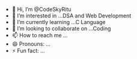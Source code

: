 - 👋 Hi, I’m @CodeSkyRitu
- 👀 I’m interested in ...DSA and Web Development
- 🌱 I’m currently learning ...C Language
- 💞️ I’m looking to collaborate on ...Coding
- 📫 How to reach me ...
- 😄 Pronouns: ...
- ⚡ Fun fact: ...

<!---
CodeSkyRitu/CodeSkyRitu is a ✨ special ✨ repository because its `README.md` (this file) appears on your GitHub profile.
You can click the Preview link to take a look at your changes.
--->
